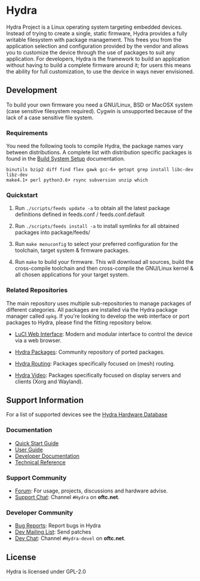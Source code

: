 # Hydra

Hydra Project is a Linux operating system targeting embedded devices. Instead
of trying to create a single, static firmware, Hydra provides a fully
writable filesystem with package management. This frees you from the
application selection and configuration provided by the vendor and allows you
to customize the device through the use of packages to suit any application.
For developers, Hydra is the framework to build an application without having
to build a complete firmware around it; for users this means the ability for
full customization, to use the device in ways never envisioned.

## Development

To build your own firmware you need a GNU/Linux, BSD or MacOSX system (case
sensitive filesystem required). Cygwin is unsupported because of the lack of a
case sensitive file system.

### Requirements

You need the following tools to compile Hydra, the package names vary between
distributions. A complete list with distribution specific packages is found in
the [Build System Setup](https://openwrt.org/docs/guide-developer/build-system/install-buildsystem)
documentation.

```
binutils bzip2 diff find flex gawk gcc-6+ getopt grep install libc-dev libz-dev
make4.1+ perl python3.6+ rsync subversion unzip which
```

### Quickstart

1. Run `./scripts/feeds update -a` to obtain all the latest package definitions
   defined in feeds.conf / feeds.conf.default

2. Run `./scripts/feeds install -a` to install symlinks for all obtained
   packages into package/feeds/

3. Run `make menuconfig` to select your preferred configuration for the
   toolchain, target system & firmware packages.

4. Run `make` to build your firmware. This will download all sources, build the
   cross-compile toolchain and then cross-compile the GNU/Linux kernel & all chosen
   applications for your target system.

### Related Repositories

The main repository uses multiple sub-repositories to manage packages of
different categories. All packages are installed via the Hydra package
manager called `opkg`. If you're looking to develop the web interface or port
packages to Hydra, please find the fitting repository below.

* [LuCI Web Interface](https://github.com/openwrt/luci): Modern and modular
  interface to control the device via a web browser.

* [Hydra Packages](https://github.com/openwrt/packages): Community repository
  of ported packages.

* [Hydra Routing](https://github.com/openwrt/routing): Packages specifically
  focused on (mesh) routing.

* [Hydra Video](https://github.com/openwrt/video): Packages specifically
  focused on display servers and clients (Xorg and Wayland).

## Support Information

For a list of supported devices see the [Hydra Hardware Database](https://openwrt.org/supported_devices)

### Documentation

* [Quick Start Guide](https://openwrt.org/docs/guide-quick-start/start)
* [User Guide](https://openwrt.org/docs/guide-user/start)
* [Developer Documentation](https://openwrt.org/docs/guide-developer/start)
* [Technical Reference](https://openwrt.org/docs/techref/start)

### Support Community

* [Forum](https://forum.openwrt.org): For usage, projects, discussions and hardware advise.
* [Support Chat](https://webchat.oftc.net/#openwrt): Channel `#Hydra` on **oftc.net**.

### Developer Community

* [Bug Reports](https://bugs.openwrt.org): Report bugs in Hydra
* [Dev Mailing List](https://lists.openwrt.org/mailman/listinfo/openwrt-devel): Send patches
* [Dev Chat](https://webchat.oftc.net/#openwrt-devel): Channel `#Hydra-devel` on **oftc.net**.

## License

Hydra is licensed under GPL-2.0
